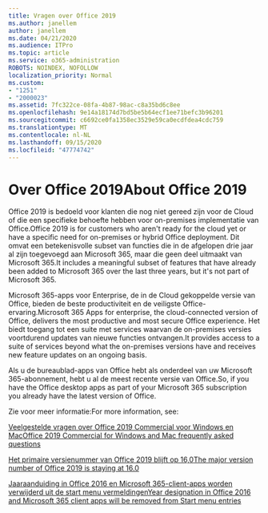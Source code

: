 ```yaml
---
title: Vragen over Office 2019
ms.author: janellem
author: janellem
ms.date: 04/21/2020
ms.audience: ITPro
ms.topic: article
ms.service: o365-administration
ROBOTS: NOINDEX, NOFOLLOW
localization_priority: Normal
ms.custom:
- "1251"
- "2000023"
ms.assetid: 7fc322ce-08fa-4b87-98ac-c8a35bd6c8ee
ms.openlocfilehash: 9e14a18174d7bd5be5b64ecf1ee71befc3b96201
ms.sourcegitcommit: c6692ce0fa1358ec3529e59ca0ecdfdea4cdc759
ms.translationtype: MT
ms.contentlocale: nl-NL
ms.lasthandoff: 09/15/2020
ms.locfileid: "47774742"
---
```

# <a name="about-office-2019"></a><span data-ttu-id="3f612-102">Over Office 2019</span><span class="sxs-lookup"><span data-stu-id="3f612-102">About Office 2019</span></span>

<span data-ttu-id="3f612-103">Office 2019 is bedoeld voor klanten die nog niet gereed zijn voor de Cloud of die een specifieke behoefte hebben voor on-premises implementatie van Office.</span><span class="sxs-lookup"><span data-stu-id="3f612-103">Office 2019 is for customers who aren't ready for the cloud yet or have a specific need for on-premises or hybrid Office deployment.</span></span> <span data-ttu-id="3f612-104">Dit omvat een betekenisvolle subset van functies die in de afgelopen drie jaar al zijn toegevoegd aan Microsoft 365, maar die geen deel uitmaakt van Microsoft 365.</span><span class="sxs-lookup"><span data-stu-id="3f612-104">It includes a meaningful subset of features that have already been added to Microsoft 365 over the last three years, but it's not part of Microsoft 365.</span></span>
  
<span data-ttu-id="3f612-105">Microsoft 365-apps voor Enterprise, de in de Cloud gekoppelde versie van Office, bieden de beste productiviteit en de veiligste Office-ervaring.</span><span class="sxs-lookup"><span data-stu-id="3f612-105">Microsoft 365 Apps for enterprise, the cloud-connected version of Office, delivers the most productive and most secure Office experience.</span></span> <span data-ttu-id="3f612-106">Het biedt toegang tot een suite met services waarvan de on-premises versies voortdurend updates van nieuwe functies ontvangen.</span><span class="sxs-lookup"><span data-stu-id="3f612-106">It provides access to a suite of services beyond what the on-premises versions have and receives new feature updates on an ongoing basis.</span></span>
  
<span data-ttu-id="3f612-107">Als u de bureaublad-apps van Office hebt als onderdeel van uw Microsoft 365-abonnement, hebt u al de meest recente versie van Office.</span><span class="sxs-lookup"><span data-stu-id="3f612-107">So, if you have the Office desktop apps as part of your Microsoft 365 subscription you already have the latest version of Office.</span></span>
  
<span data-ttu-id="3f612-108">Zie voor meer informatie:</span><span class="sxs-lookup"><span data-stu-id="3f612-108">For more information, see:</span></span>
  
[<span data-ttu-id="3f612-109">Veelgestelde vragen over Office 2019 Commercial voor Windows en Mac</span><span class="sxs-lookup"><span data-stu-id="3f612-109">Office 2019 Commercial for Windows and Mac frequently asked questions</span></span>](https://support.microsoft.com/help/4133312)
  
[<span data-ttu-id="3f612-110">Het primaire versienummer van Office 2019 blijft op 16,0</span><span class="sxs-lookup"><span data-stu-id="3f612-110">The major version number of Office 2019 is staying at 16.0</span></span>](https://docs.microsoft.com/deployoffice/office2019/overview)
  
[<span data-ttu-id="3f612-111">Jaaraanduiding in Office 2016 en Microsoft 365-client-apps worden verwijderd uit de start menu vermeldingen</span><span class="sxs-lookup"><span data-stu-id="3f612-111">Year designation in Office 2016 and Microsoft 365 client apps will be removed from Start menu entries</span></span>](https://support.office.com/article/8fe5e052-76d2-49de-af30-2e84ed3da907?wt.mc_id=Alchemy_ClientDIA)
  